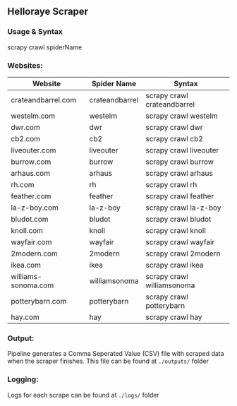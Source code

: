 ## Helloraye Scraper

### Usage & Syntax

scrapy crawl spiderName

### Websites:
| Website               | Spider Name          | Syntax |
| ---------------       | ---------------      | --------------- |
|crateandbarrel.com     | crateandbarrel       | scrapy crawl crateandbarrel|
|westelm.com            | westelm              | scrapy crawl westelm|
|dwr.com                | dwr                  | scrapy crawl dwr|
|cb2.com                | cb2                  | scrapy crawl cb2|
|liveouter.com          | liveouter            | scrapy crawl liveouter|
|burrow.com             | burrow               | scrapy crawl burrow|
|arhaus.com             | arhaus               | scrapy crawl arhaus|
|rh.com                 | rh                   | scrapy crawl rh|
|feather.com            | feather              | scrapy crawl feather|
|la-z-boy.com           | la-z-boy             | scrapy crawl la-z-boy|
|bludot.com             | bludot               | scrapy crawl bludot|
|knoll.com              | knoll                | scrapy crawl knoll|
|wayfair.com            | wayfair              | scrapy crawl wayfair|
|2modern.com            | 2modern              | scrapy crawl 2modern|
|ikea.com               | ikea                 | scrapy crawl ikea|
|williams-sonoma.com    | williamsonoma        | scrapy crawl williamsonoma|
|potterybarn.com        | potterybarn          | scrapy crawl potterybarn|
|hay.com                | hay                  | scrapy crawl hay|

### Output:
Pipeline generates a Comma Seperated Value (CSV) file with scraped data when the scraper finishes. This file can be found at `./outputs/` folder

### Logging:
Logs for each scrape can be found at `./logs/` folder
